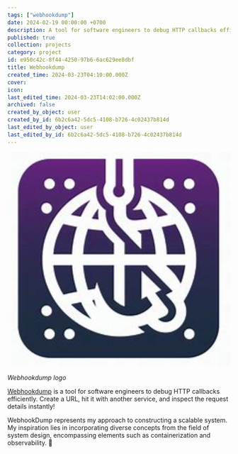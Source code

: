 ```yaml
---
tags: ["webhookdump"]
date: 2024-02-19 00:00:00 +0700
description: A tool for software engineers to debug HTTP callbacks efficiently. Create a URL, hit it with another service, and inspect the request details instantly!
published: true
collection: projects
category: project
id: e950c42c-8f44-4250-97b6-6ac629ee8dbf
title: Webhookdump
created_time: 2024-03-23T04:10:00.000Z
cover: 
icon: 
last_edited_time: 2024-03-23T14:02:00.000Z
archived: false
created_by_object: user
created_by_id: 6b2c6a42-5dc5-4108-b726-4c02437b814d
last_edited_by_object: user
last_edited_by_id: 6b2c6a42-5dc5-4108-b726-4c02437b814d
---
```


![](/assets/images/posts/cd2eb398-2927-4b9b-88af-ccce2032d9b8-Untitled.png)

<em>Webhookdump logo</em>

[Webhookdump](https://webhookdump.link/) is a tool for software engineers to debug HTTP callbacks efficiently. Create a URL, hit it with another service, and inspect the request details instantly!

WebhookDump represents my approach to constructing a scalable system. My inspiration lies in incorporating diverse concepts from the field of system design, encompassing elements such as containerization and observability. 🚀


